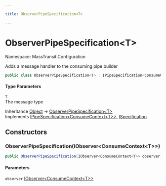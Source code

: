 ```yaml
---

title: ObserverPipeSpecification<T>

---
```


# ObserverPipeSpecification\<T\>

Namespace: MassTransit.Configuration

Adds a message handler to the consuming pipe builder

```csharp
public class ObserverPipeSpecification<T> : IPipeSpecification<ConsumeContext<T>>, ISpecification
```

#### Type Parameters

`T`<br/>
The message type

Inheritance [Object](https://learn.microsoft.com/en-us/dotnet/api/system.object) → [ObserverPipeSpecification\<T\>](../masstransit-configuration/observerpipespecification-1)<br/>
Implements [IPipeSpecification\<ConsumeContext\<T\>\>](../../masstransit-abstractions/masstransit-configuration/ipipespecification-1), [ISpecification](../../masstransit-abstractions/masstransit/ispecification)

## Constructors

### **ObserverPipeSpecification(IObserver\<ConsumeContext\<T\>\>)**

```csharp
public ObserverPipeSpecification(IObserver<ConsumeContext<T>> observer)
```

#### Parameters

`observer` [IObserver\<ConsumeContext\<T\>\>](https://learn.microsoft.com/en-us/dotnet/api/system.iobserver-1)<br/>
